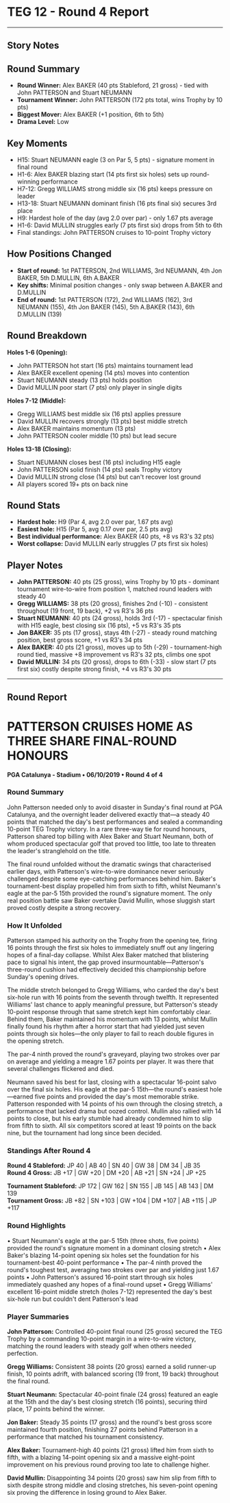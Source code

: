 # TEG 12 - Round 4 Report

---

## Story Notes

## Round Summary
- **Round Winner:** Alex BAKER (40 pts Stableford, 21 gross) - tied with John PATTERSON and Stuart NEUMANN
- **Tournament Winner:** John PATTERSON (172 pts total, wins Trophy by 10 pts)
- **Biggest Mover:** Alex BAKER (+1 position, 6th to 5th)
- **Drama Level:** Low

## Key Moments
- H15: Stuart NEUMANN eagle (3 on Par 5, 5 pts) - signature moment in final round
- H1-6: Alex BAKER blazing start (14 pts first six holes) sets up round-winning performance
- H7-12: Gregg WILLIAMS strong middle six (16 pts) keeps pressure on leader
- H13-18: Stuart NEUMANN dominant finish (16 pts final six) secures 3rd place
- H9: Hardest hole of the day (avg 2.0 over par) - only 1.67 pts average
- H1-6: David MULLIN struggles early (7 pts first six) drops from 5th to 6th
- Final standings: John PATTERSON cruises to 10-point Trophy victory

## How Positions Changed
- **Start of round:** 1st PATTERSON, 2nd WILLIAMS, 3rd NEUMANN, 4th Jon BAKER, 5th D.MULLIN, 6th A.BAKER
- **Key shifts:** Minimal position changes - only swap between A.BAKER and D.MULLIN
- **End of round:** 1st PATTERSON (172), 2nd WILLIAMS (162), 3rd NEUMANN (155), 4th Jon BAKER (145), 5th A.BAKER (143), 6th D.MULLIN (139)

## Round Breakdown
**Holes 1-6 (Opening):**
- John PATTERSON hot start (16 pts) maintains tournament lead
- Alex BAKER excellent opening (14 pts) moves into contention
- Stuart NEUMANN steady (13 pts) holds position
- David MULLIN poor start (7 pts) only player in single digits

**Holes 7-12 (Middle):**
- Gregg WILLIAMS best middle six (16 pts) applies pressure
- David MULLIN recovers strongly (13 pts) best middle stretch
- Alex BAKER maintains momentum (13 pts)
- John PATTERSON cooler middle (10 pts) but lead secure

**Holes 13-18 (Closing):**
- Stuart NEUMANN closes best (16 pts) including H15 eagle
- John PATTERSON solid finish (14 pts) seals Trophy victory
- David MULLIN strong close (14 pts) but can't recover lost ground
- All players scored 19+ pts on back nine

## Round Stats
- **Hardest hole:** H9 (Par 4, avg 2.0 over par, 1.67 pts avg)
- **Easiest hole:** H15 (Par 5, avg 0.17 over par, 2.5 pts avg)
- **Best individual performance:** Alex BAKER (40 pts, +8 vs R3's 32 pts)
- **Worst collapse:** David MULLIN early struggles (7 pts first six holes)

## Player Notes
- **John PATTERSON:** 40 pts (25 gross), wins Trophy by 10 pts - dominant tournament wire-to-wire from position 1, matched round leaders with steady 40
- **Gregg WILLIAMS:** 38 pts (20 gross), finishes 2nd (-10) - consistent throughout (19 front, 19 back), +2 vs R3's 36 pts
- **Stuart NEUMANN:** 40 pts (24 gross), holds 3rd (-17) - spectacular finish with H15 eagle, best closing six (16 pts), +5 vs R3's 35 pts
- **Jon BAKER:** 35 pts (17 gross), stays 4th (-27) - steady round matching position, best gross score, +1 vs R3's 34 pts
- **Alex BAKER:** 40 pts (21 gross), moves up to 5th (-29) - tournament-high round tied, massive +8 improvement vs R3's 32 pts, climbs one spot
- **David MULLIN:** 34 pts (20 gross), drops to 6th (-33) - slow start (7 pts first six) costly despite strong finish, +4 vs R3's 30 pts

---

## Round Report

# PATTERSON CRUISES HOME AS THREE SHARE FINAL-ROUND HONOURS
**PGA Catalunya - Stadium • 06/10/2019 • Round 4 of 4**

### Round Summary

John Patterson needed only to avoid disaster in Sunday's final round at PGA Catalunya, and the overnight leader delivered exactly that—a steady 40 points that matched the day's best performances and sealed a commanding 10-point TEG Trophy victory. In a rare three-way tie for round honours, Patterson shared top billing with Alex Baker and Stuart Neumann, both of whom produced spectacular golf that proved too little, too late to threaten the leader's stranglehold on the title.

The final round unfolded without the dramatic swings that characterised earlier days, with Patterson's wire-to-wire dominance never seriously challenged despite some eye-catching performances behind him. Baker's tournament-best display propelled him from sixth to fifth, whilst Neumann's eagle at the par-5 15th provided the round's signature moment. The only real position battle saw Baker overtake David Mullin, whose sluggish start proved costly despite a strong recovery.

### How It Unfolded

Patterson stamped his authority on the Trophy from the opening tee, firing 16 points through the first six holes to immediately snuff out any lingering hopes of a final-day collapse. Whilst Alex Baker matched that blistering pace to signal his intent, the gap proved insurmountable—Patterson's three-round cushion had effectively decided this championship before Sunday's opening drives.

The middle stretch belonged to Gregg Williams, who carded the day's best six-hole run with 16 points from the seventh through twelfth. It represented Williams' last chance to apply meaningful pressure, but Patterson's steady 10-point response through that same stretch kept him comfortably clear. Behind them, Baker maintained his momentum with 13 points, whilst Mullin finally found his rhythm after a horror start that had yielded just seven points through six holes—the only player to fail to reach double figures in the opening stretch.

The par-4 ninth proved the round's graveyard, playing two strokes over par on average and yielding a meagre 1.67 points per player. It was there that several challenges flickered and died.

Neumann saved his best for last, closing with a spectacular 16-point salvo over the final six holes. His eagle at the par-5 15th—the round's easiest hole—earned five points and provided the day's most memorable strike. Patterson responded with 14 points of his own through the closing stretch, a performance that lacked drama but oozed control. Mullin also rallied with 14 points to close, but his early stumble had already condemned him to slip from fifth to sixth. All six competitors scored at least 19 points on the back nine, but the tournament had long since been decided.

### Standings After Round 4

**Round 4 Stableford:** JP 40 | AB 40 | SN 40 | GW 38 | DM 34 | JB 35  
**Round 4 Gross:** JB +17 | GW +20 | DM +20 | AB +21 | SN +24 | JP +25

**Tournament Stableford:** JP 172 | GW 162 | SN 155 | JB 145 | AB 143 | DM 139  
**Tournament Gross:** JB +82 | SN +103 | GW +104 | DM +107 | AB +115 | JP +117

### Round Highlights

• Stuart Neumann's eagle at the par-5 15th (three shots, five points) provided the round's signature moment in a dominant closing stretch
• Alex Baker's blazing 14-point opening six holes set the foundation for his tournament-best 40-point performance
• The par-4 ninth proved the round's toughest test, averaging two strokes over par and yielding just 1.67 points
• John Patterson's assured 16-point start through six holes immediately quashed any hopes of a final-round upset
• Gregg Williams' excellent 16-point middle stretch (holes 7-12) represented the day's best six-hole run but couldn't dent Patterson's lead

### Player Summaries

**John Patterson:** Controlled 40-point final round (25 gross) secured the TEG Trophy by a commanding 10-point margin in a wire-to-wire victory, matching the round leaders with steady golf when others needed perfection.

**Gregg Williams:** Consistent 38 points (20 gross) earned a solid runner-up finish, 10 points adrift, with balanced scoring (19 front, 19 back) throughout the final round.

**Stuart Neumann:** Spectacular 40-point finale (24 gross) featured an eagle at the 15th and the day's best closing stretch (16 points), securing third place, 17 points behind the winner.

**Jon Baker:** Steady 35 points (17 gross) and the round's best gross score maintained fourth position, finishing 27 points behind Patterson in a performance that matched his tournament consistency.

**Alex Baker:** Tournament-high 40 points (21 gross) lifted him from sixth to fifth, with a blazing 14-point opening six and a massive eight-point improvement on his previous round proving too late to challenge higher.

**David Mullin:** Disappointing 34 points (20 gross) saw him slip from fifth to sixth despite strong middle and closing stretches, his seven-point opening six proving the difference in losing ground to Alex Baker.

